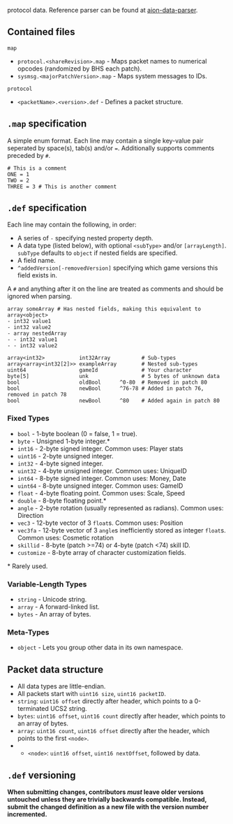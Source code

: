  protocol data. Reference parser can be found at [aion-data-parser](https://github.com/aion-proxy/aion-data-parser).

## Contained files
`map`
* `protocol.<shareRevision>.map` - Maps packet names to numerical opcodes (randomized by BHS each patch).
* `sysmsg.<majorPatchVersion>.map` - Maps system messages to IDs.

`protocol`
* `<packetName>.<version>.def` - Defines a packet structure.

## `.map` specification
A simple enum format. Each line may contain a single key-value pair seperated by space(s), tab(s) and/or `=`. Additionally supports comments preceded by `#`.
```
# This is a comment
ONE = 1
TWO = 2
THREE = 3 # This is another comment
```

## `.def` specification
Each line may contain the following, in order:
* A series of `-` specifying nested property depth.
* A data type (listed below), with optional `<subType>` and/or `[arrayLength]`. `subType` defaults to `object` if nested fields are specified.
* A field name.
* `^addedVersion[-removedVersion]` specifying which game versions this field exists in.

A `#` and anything after it on the line are treated as comments and should be ignored when parsing.
```
array someArray # Has nested fields, making this equivalent to array<object>
- int32 value1
- int32 value2
- array nestedArray
- - int32 value1
- - int32 value2

array<int32>           int32Array          # Sub-types
array<array<int32[2]>> exampleArray        # Nested sub-types
uint64                 gameId              # Your character
byte[5]                unk                 # 5 bytes of unknown data
bool                   oldBool      ^0-80  # Removed in patch 80
bool                   newBool      ^76-78 # Added in patch 76, removed in patch 78
bool                   newBool      ^80    # Added again in patch 80
```

### Fixed Types
* `bool` - 1-byte boolean (0 = false, 1 = true).
* `byte` - Unsigned 1-byte integer.*
* `int16` - 2-byte signed integer. Common uses: Player stats
* `uint16` - 2-byte unsigned integer.
* `int32` - 4-byte signed integer.
* `uint32` - 4-byte unsigned integer. Common uses: UniqueID
* `int64` - 8-byte signed integer. Common uses: Money, Date
* `uint64` - 8-byte unsigned integer. Common uses: GameID
* `float` - 4-byte floating point. Common uses: Scale, Speed
* `double` - 8-byte floating point.*
* `angle` - 2-byte rotation (usually represented as radians). Common uses: Direction
* `vec3` - 12-byte vector of 3 `float`s. Common uses: Position
* `vec3fa` - 12-byte vector of 3 `angle`s inefficiently stored as integer `float`s. Common uses: Cosmetic rotation
* `skillid` - 8-byte (patch >=74) or 4-byte (patch <74) skill ID.
* `customize` - 8-byte array of character customization fields.

\* Rarely used.

### Variable-Length Types
* `string` - Unicode string.
* `array` - A forward-linked list.
* `bytes` - An array of bytes.

### Meta-Types
* `object` - Lets you group other data in its own namespace.

## Packet data structure
* All data types are little-endian.
* All packets start with `uint16 size`, `uint16 packetID`.
* `string`: `uint16 offset` directly after header, which points to a 0-terminated UCS2 string.
* `bytes`: `uint16 offset`, `uint16 count` directly after header, which points to an array of bytes.
* `array`: `uint16 count`, `uint16 offset` directly after the header, which points to the first `<node>`.
* * `<node>`: `uint16 offset`, `uint16 nextOffset`, followed by data.

## `.def` versioning
**When submitting changes, contributors _must_ leave older versions untouched unless they are trivially backwards compatible. Instead, submit the changed definition as a new file with the version number incremented.**
